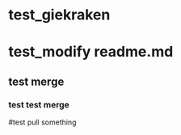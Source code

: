 # test_giekraken

# test_modify readme.md 

## test merge


### test test merge

#test pull something

